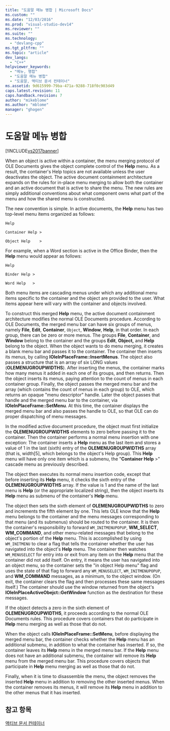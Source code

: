 ```yaml
---
title: "도움말 메뉴 병합 | Microsoft Docs"
ms.custom: ""
ms.date: "12/03/2016"
ms.prod: "visual-studio-dev14"
ms.reviewer: ""
ms.suite: ""
ms.technology: 
  - "devlang-cpp"
ms.tgt_pltfrm: ""
ms.topic: "article"
dev_langs: 
  - "C++"
helpviewer_keywords: 
  - "메뉴, 병합"
  - "도움말 메뉴 병합"
  - "도움말, 액티브 문서 컨테이너"
ms.assetid: 9d615999-79ba-471a-9288-718f0c903d49
caps.latest.revision: 11
caps.handback.revision: 7
author: "mikeblome"
ms.author: "mblome"
manager: "ghogen"
---
```

# 도움말 메뉴 병합
[!INCLUDE[vs2017banner](../assembler/inline/includes/vs2017banner.md)]

When an object is active within a container, the menu merging protocol of OLE Documents gives the object complete control of the **Help** menu.  As a result, the container's Help topics are not available unless the user deactivates the object.  The active document containment architecture expands on the rules for in\-place menu merging to allow both the container and an active document that is active to share the menu.  The new rules are simply additional conventions about what component owns what part of the menu and how the shared menu is constructed.  
  
 The new convention is simple.  In active documents, the **Help** menu has two top\-level menu items organized as follows:  
  
 `Help`  
  
 `Container Help >`  
  
 `Object Help    >`  
  
 For example, when a Word section is active in the Office Binder, then the **Help** menu would appear as follows:  
  
 `Help`  
  
 `Binder Help >`  
  
 `Word Help   >`  
  
 Both menu items are cascading menus under which any additional menu items specific to the container and the object are provided to the user.  What items appear here will vary with the container and objects involved.  
  
 To construct this merged **Help** menu, the active document containment architecture modifies the normal OLE Documents procedure.  According to OLE Documents, the merged menu bar can have six groups of menus, namely **File**, **Edit**, **Container**, `Object`, **Window**, **Help**, in that order.  In each group, there can be zero or more menus.  The groups **File**, **Container**, and **Window** belong to the container and the groups **Edit**, **Object,** and **Help** belong to the object.  When the object wants to do menu merging, it creates a blank menu bar and passes it to the container.  The container then inserts its menus, by calling **IOleInPlaceFrame::InsertMenus**.  The object also passes a structure that is an array of six LONG values \(**OLEMENUGROUPWIDTHS**\).  After inserting the menus, the container marks how many menus it added in each one of its groups, and then returns.  Then the object inserts its menus, paying attention to the count of menus in each container group.  Finally, the object passes the merged menu bar and the array \(which contains the count of menus in each group\) to OLE, which returns an opaque "menu descriptor" handle.  Later the object passes that handle and the merged menu bar to the container, via **IOleInPlaceFrame::SetMenu**.  At this time, the container displays the merged menu bar and also passes the handle to OLE, so that OLE can do proper dispatching of menu messages.  
  
 In the modified active document procedure, the object must first initialize the **OLEMENUGROUPWIDTHS** elements to zero before passing it to the container.  Then the container performs a normal menu insertion with one exception: The container inserts a **Help** menu as the last item and stores a value of 1 in the last \(sixth\) entry of the **OLEMENUGROUPWIDTHS** array \(that is, width\[5\], which belongs to the object's Help group\).  This **Help** menu will have only one item which is a submenu, the "**Container Help** \>" cascade menu as previously described.  
  
 The object then executes its normal menu insertion code, except that before inserting its **Help** menu, it checks the sixth entry of the **OLEMENUGROUPWIDTHS** array.  If the value is 1 and the name of the last menu is **Help** \(or the appropriate localized string\), then the object inserts its **Help** menu as submenu of the container's **Help** menu.  
  
 The object then sets the sixth element of **OLEMENUGROUPWIDTHS** to zero and increments the fifth element by one.  This lets OLE know that the **Help** menu belongs to the container and the menu messages corresponding to that menu \(and its submenus\) should be routed to the container.  It is then the container's responsibility to forward `WM_INITMENUPOPUP`, **WM\_SELECT**, **WM\_COMMAND**, and other menu\-related messages that belong to the object's portion of the **Help** menu.  This is accomplished by using `WM_INITMENU` to clear a flag that tells the container whether the user has navigated into the object's **Help** menu.  The container then watches `WM_MENUSELECT` for entry into or exit from any item on the **Help** menu that the container did not add itself.  On entry, it means the user has navigated into an object menu, so the container sets the "in object Help menu" flag and uses the state of that flag to forward any `WM_MENUSELECT`, `WM_INITMENUPOPUP`, and **WM\_COMMAND** messages, as a minimum, to the object window. \(On exit, the container clears the flag and then processes these same messages itself.\) The container should use the window returned from the object's **IOleInPlaceActiveObejct::GetWindow** function as the destination for these messages.  
  
 If the object detects a zero in the sixth element of **OLEMENUGROUPWIDTHS**, it proceeds according to the normal OLE Documents rules.  This procedure covers containers that do participate in **Help** menu merging as well as those that do not.  
  
 When the object calls **IOleInPlaceFrame::SetMenu**, before displaying the merged menu bar, the container checks whether the **Help** menu has an additional submenu, in addition to what the container has inserted.  If so, the container leaves its **Help** menu in the merged menu bar.  If the **Help** menu does not have an additional submenu, the container will remove its **Help** menu from the merged menu bar.  This procedure covers objects that participate in **Help** menu merging as well as those that do not.  
  
 Finally, when it is time to disassemble the menu, the object removes the inserted **Help** menu in addition to removing the other inserted menus.  When the container removes its menus, it will remove its **Help** menu in addition to the other menus that it has inserted.  
  
## 참고 항목  
 [액티브 문서 컨테이너](../mfc/active-document-containers.md)